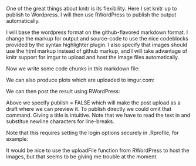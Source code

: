 <!--roptions dev="png", fig.width=5, fig.height=5, fig.path='ex-out-', tidy=TRUE-->

One of the great things about knitr is its flexibility.  Here I set knitr up to publish to Wordpress.
I will then use RWordPress to publish the output automatically.   

I will base the wordpress format on the github-flavored markdown format.  I change the markup for output and source-code to use the nice codeblocks provided by the syntax highlighter plugin.  I also specify that images should use the html markup instead of github markup, and I will take advantage of knitr support for imgur to upload and host the image files automatically.   


<!--begin.rcode setup
render_gfm() 
options(width=30)
opts_knit$set(upload = TRUE)
knit_hooks$set(output = function(x, options) paste("[code]\n", x, "[/code]\n", sep = ""),
              source = function(x, options) paste("[code lang='r']\n", x, "[/code]\n", sep = ""),
              plot = hook_plot_html) 
end.rcode-->

Now we write some code chunks in this markdown file:

<!--begin.rcode
## a simple calculator
  1+1
## boring random numbers
  set.seed(123)
  rnorm(5)
end.rcode-->

We can also produce plots which are uploaded to imgur.com:

<!--begin.rcode md-cars, message=FALSE
  library(ggplot2)
  qplot(hp, mpg, data=mtcars)+geom_smooth()
  ggpcp(mtcars) + geom_line()
end.rcode-->


We can then post the result using RWordPress:

<!--begin.rcode rwordpress, eval=FALSE
require(RWordPress)
text = paste(readLines('wordpress.md'), collapse = '\n')
title = 'Using knitr and RWordPress to publish results directly from R'
newPost(list(description = text, title = title), publish = FALSE)
end.rcode-->

Above we specify publish = FALSE which will make the post upload as a draft where we can preview it.  To publish directly we could omit that command.  Giving a title is intuitive. Note that we have to read the text in and substitue newline characters for line-breaks.   

Note that this requires setting the login options securely in .Rprofile, for example:
<!--begin.rcode options, eval=FALSE
options(WordpressLogin = c(userid = "password"), WordpressURL = "http://www.yourdomain.com/xmlrpc.php")
end.rcode-->


It would be nice to use the uploadFile function from RWordPress to host the images, but that seems to be giving me trouble at the moment.  


